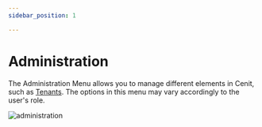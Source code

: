 ```yaml
---
sidebar_position: 1

---
```


# Administration

The Administration Menu allows you to manage different elements in Cenit, such as  [Tenants](administration/tenants.md). The options in this menu may vary accordingly to the user's role.

![administration](https://user-images.githubusercontent.com/54523080/148834395-5221c561-6bf1-48df-97fe-674f35e331bc.png)